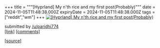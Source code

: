 +++
title = """[Hyprland] My n'th rice and my first post(Probably)"""
date = 2024-11-05T11:48:38.000Z
expiryDate = 2024-11-05T11:48:38.000Z
tags = ["reddit","wm"]
+++
[![[Hyprland] My n'th rice and my first post(Probably)](https://b.thumbs.redditmedia.com/RQ8TWX6V8ugoADbtd4QLxkaMcwT64hTMD5LXDfuzoIU.jpg "[Hyprland] My n'th rice and my first post(Probably)")](https://www.reddit.com/r/unixporn/comments/1gk4u5y/hyprland_my_nth_rice_and_my_first_postprobably/)

submitted by [/u/paridhi774](https://www.reddit.com/user/paridhi774)  
[\[link\]](https://www.reddit.com/gallery/1gk4u5y) [\[comments\]](https://www.reddit.com/r/unixporn/comments/1gk4u5y/hyprland_my_nth_rice_and_my_first_postprobably/)

[[source]](https://www.reddit.com/r/unixporn/comments/1gk4u5y/hyprland_my_nth_rice_and_my_first_postprobably/)

